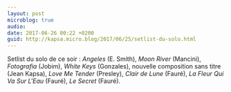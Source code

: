 ```yaml
---
layout: post
microblog: true
audio: 
date: 2017-06-26 00:22 +0200
guid: http://kapsa.micro.blog/2017/06/25/setlist-du-solo.html
---
```

Setlist du solo de ce soir : _Angeles_ (E. Smith), _Moon River_ (Mancini), _Fotografia_ (Jobim), _White Keys_ (Gonzales), nouvelle composition sans titre (Jean Kapsa), _Love Me Tender_ (Presley), _Clair de Lune_ (Fauré), _La Fleur Qui Va Sur L'Eau_ (Fauré), _Le Secret_ (Fauré).
